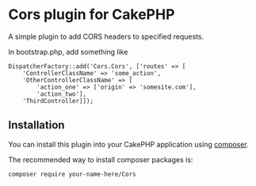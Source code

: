 # Cors plugin for CakePHP

A simple plugin to add CORS headers to specified requests.

In bootstrap.php, add something like

```
DispatcherFactory::add('Cors.Cors', ['routes' => [
    'ControllerClassName' => 'some_action',
    'OtherControllerClassName' => [
        'action_one' => ['origin' => 'somesite.com'],
        'action_two'],
    'ThirdController]]);
```

## Installation

You can install this plugin into your CakePHP application using [composer](http://getcomposer.org).

The recommended way to install composer packages is:

```
composer require your-name-here/Cors
```
